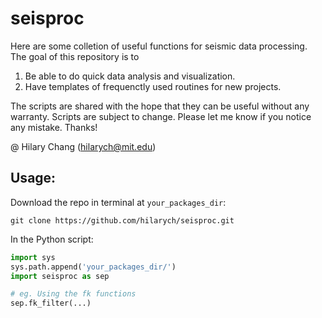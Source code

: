 # seisproc

Here are some colletion of useful functions for seismic data processing. The goal of this repository is to

1. Be able to do quick data analysis and visualization.
2. Have templates of frequenctly used routines for new projects.

The scripts are shared with the hope that they can be useful without any warranty. Scripts are subject to change. Please let me know if you notice any mistake. Thanks! 

@ Hilary Chang ([hilarych@mit.edu](mailto:hilarych@mit.edu))

## Usage:

Download the repo in terminal at `your_packages_dir`:
```console
git clone https://github.com/hilarych/seisproc.git
```

In the Python script:
```python
import sys
sys.path.append('your_packages_dir/')
import seisproc as sep

# eg. Using the fk functions
sep.fk_filter(...) 
```



